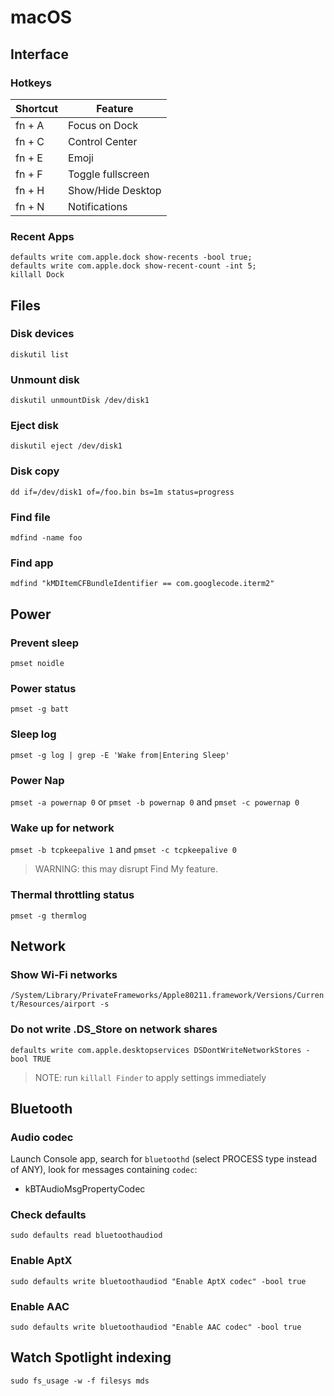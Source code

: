 # macOS

## Interface

### Hotkeys

| Shortcut | Feature           |
|----------|-------------------|
| fn + A   | Focus on Dock     |
| fn + C   | Control Center    |
| fn + E   | Emoji             |
| fn + F   | Toggle fullscreen |
| fn + H   | Show/Hide Desktop |
| fn + N   | Notifications     |

### Recent Apps

```shell
defaults write com.apple.dock show-recents -bool true;
defaults write com.apple.dock show-recent-count -int 5;
killall Dock
```

## Files

### Disk devices

`diskutil list`

### Unmount disk

`diskutil unmountDisk /dev/disk1`

### Eject disk

`diskutil eject /dev/disk1`

### Disk copy

`dd if=/dev/disk1 of=/foo.bin bs=1m status=progress`

### Find file

`mdfind -name foo`

### Find app

`mdfind "kMDItemCFBundleIdentifier == com.googlecode.iterm2"`

## Power

### Prevent sleep

`pmset noidle`

### Power status

`pmset -g batt`

### Sleep log

`pmset -g log | grep -E 'Wake from|Entering Sleep'`

### Power Nap

`pmset -a powernap 0` or `pmset -b powernap 0` and `pmset -c powernap 0`

### Wake up for network 

`pmset -b tcpkeepalive 1` and `pmset -c tcpkeepalive 0`
> WARNING: this may disrupt Find My feature.

### Thermal throttling status

`pmset -g thermlog`

## Network

### Show Wi-Fi networks

`/System/Library/PrivateFrameworks/Apple80211.framework/Versions/Current/Resources/airport -s`

### Do not write .DS_Store on network shares

`defaults write com.apple.desktopservices DSDontWriteNetworkStores -bool TRUE`
> NOTE: run `killall Finder` to apply settings immediately

## Bluetooth

### Audio codec

Launch Console app, search for `bluetoothd` (select PROCESS type instead of ANY), look for messages containing `codec`:
- kBTAudioMsgPropertyCodec

### Check defaults

`sudo defaults read bluetoothaudiod`

### Enable AptX

`sudo defaults write bluetoothaudiod "Enable AptX codec" -bool true`

### Enable AAC

`sudo defaults write bluetoothaudiod "Enable AAC codec" -bool true`

## Watch Spotlight indexing

`sudo fs_usage -w -f filesys mds`
